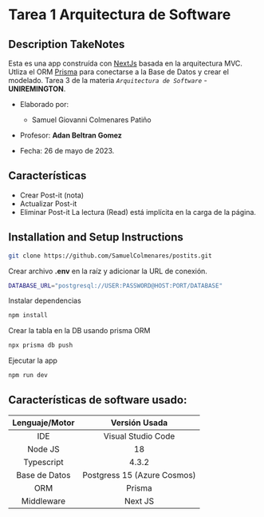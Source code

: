 # Tarea 1 Arquitectura de Software

## Description TakeNotes

Esta es una app construída con [NextJs](https://nextjs.org/) basada en la arquitectura MVC.
Utliza el ORM [Prisma](https://www.prisma.io/nextjs) para conectarse a la Base de Datos y crear el modelado.
Tarea 3 de la materia _`Arquitectura de Software`_ - **UNIREMINGTON**.

* Elaborado por:
  - Samuel Giovanni Colmenares Patiño

* Profesor: **Adan Beltran Gomez**
* Fecha: 26 de mayo de 2023.

## Características

-  Crear Post-it (nota) 
-  Actualizar Post-it
-  Eliminar Post-it
La lectura (Read) está implícita en la carga de la página.

## Installation and Setup Instructions

```bash
git clone https://github.com/SamuelColmenares/postits.git
```

Crear archivo **.env** en la raíz y adicionar la URL de conexión.

```bash
DATABASE_URL="postgresql://USER:PASSWORD@HOST:PORT/DATABASE"
```

Instalar dependencias

```bash
npm install
```

Crear la tabla en la DB usando prisma ORM

```bash
npx prisma db push
```

Ejecutar la app

```bash
npm run dev
```

## Características de software usado:
| Lenguaje/Motor |    Versión Usada     |
|:--------------:|:--------------------:|
| IDE            | Visual Studio Code   |
| Node JS        | 18                   |
| Typescript     | 4.3.2                |
| Base de Datos  | Postgress 15 (Azure Cosmos) |
| ORM            | Prisma               |
| Middleware     | Next JS              |